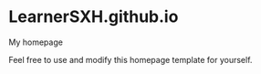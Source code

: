 # LearnerSXH.github.io
My homepage

Feel free to use and modify this homepage template for yourself.
